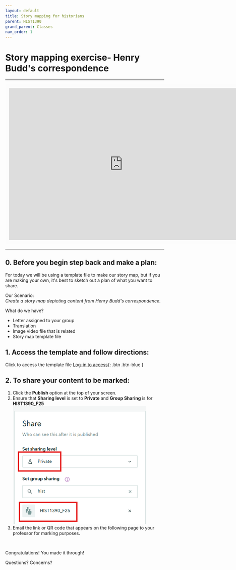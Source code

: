 ```yaml
---
layout: default
title: Story mapping for historians
parent: HIST1390
grand_parent: Classes
nav_order: 1
---
```


# Story mapping exercise- Henry Budd's correspondence

---
<iframe width="720" height="480" frameborder="0" marginheight="0" marginwidth="0" style="border:12px solid  #fcfcfc" src="https://meginwinnipeg.github.io/slides/sharing1390.html"></iframe>


---

## 0. Before you begin **step back** and make a plan:  
For today we will be using a template file to make our story map, but if you are making your own, it's best to sketch out a plan of what you want to share.  

Our Scenario:  
_Create a story map depicting content from Henry Budd's correspondence._   

What do we have?  
- Letter assigned to your group  
- Translation  
- Image video file that is related  
- Story map template file  


## 1. Access the template and follow directions:
Click to access the template file [Log-in to access](https://storymaps.arcgis.com/templates/34d910cee3b54bd087c78449fb590311){: .btn .btn-blue }  
  
## 2. To **share** your content to be marked:  
1. Click the **Publish** option at the top of your screen.  
2. Ensure that **Sharing level** is set to **Private** and **Group Sharing** is for **HIST1390_F25**  
![AGOL workspace](img/step2.png)<br>  
3. Email the link or QR code that appears on the following page to your professor for marking purposes.  

<br>
 
Congratulations! You made it through!  

Questions? Concerns?  
<br>